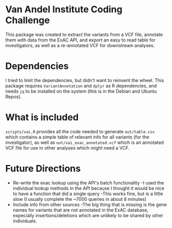 # Van Andel Institute Coding Challenge
This package was created to extract the variants from a VCF file, annotate them
with data from the ExAC API, and export an easy to read table for investigators,
as well as a re-annotated VCF for downstream analyses. 

# Dependencies 
I tried to limit the dependencies, but didn't want to reinvent the wheel. This
package requires `VariantAnnotation` and `dplyr` as R dependencies, and needs 
`jq` to be installed on the system (this is in the Debian and Ubuntu Repos). 

# What is included
`scripts/vai.R` provides all the code needed to generate `out/table.csv` which
contains a simple table of relevant info for all variants (for the
investigator), as well as `out/vai_exac_annotated.vcf` which is an annotated VCF
file for use in other analyses which might need a VCF. 

# Future Directions
* Re-write the exac lookup using the API's batch functionality
	-I used the individual lookup methods in the API because I thought it
would be nice to have a function that did a single query
	-This works fine, but is a little slow (I usually complete the ~7000
queries in about 8 minutes)
* Include info from other sources
	-The big thing that is missing is the gene names for variants that are
not annotated in the ExAC database, expecially insertions/deletions which are
unlikely to be shared by other individuals.  
